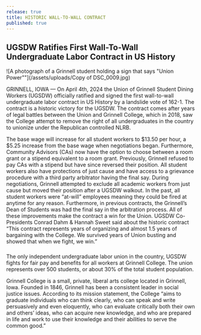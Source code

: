 ```yaml
---
release: true
title: HISTORIC WALL-TO-WALL CONTRACT
published: true
---
```

## UGSDW Ratifies First Wall-To-Wall Undergraduate Labor Contract in US History

![A photograph of a Grinnell student holding a sign that says "Union Power""](/assets/uploads/Copy of DSC_0009.jpg)

GRINNELL, IOWA — On April 4th, 2024 the Union of Grinnell Student Dining Workers (UGSDW) officially ratified and signed the first wall-to-wall undergraduate labor contract in US History by a landslide vote of 162-1. The contract is a historic victory for the UGSDW. The contract comes after years of legal battles between the Union and Grinnell College, which in 2018, saw the College attempt to remove the right of all undergraduates in the country to unionize under the Republican controlled NLRB. 

The base wage will increase for all student workers to $13.50 per hour, a $5.25 increase from the base wage when negotiations began. Furthermore, Community Advisors (CAs) now have the option to choose between a room grant or a stipend equivalent to a room grant. Previously, Grinnell refused to pay CAs with a stipend but have since reversed their position. All student workers also have protections of just cause and have access to a grievance procedure with a third party arbitrator having the final say. During negotiations, Grinnell attempted to exclude all academic workers from just cause but moved their position after a UGSDW walkout. In the past, all student workers were “at-will” employees meaning they could be fired at anytime for any reason. Furthermore, in previous contracts, the Grinnell’s Dean of Students was had the final say in the arbitration process. All of these improvements make the contract a win for the Union.  UGSDW Co-Presidents Conrad Dahm & Hannah Sweet said about the historic contract “This contract represents years of organizing and almost 1.5 years of bargaining with the College. We survived years of Union busting and showed that when we fight, we win.” 

###

The only independent undergraduate labor union in the country, UGSDW fights for fair pay and benefits for all workers at Grinnell College. The union represents over 500 students, or about 30% of the total student population.

Grinnell College is a small, private, liberal arts college located in Grinnell, Iowa.  Founded in 1846, Grinnell has been a consistent leader in social justice issues.  According to its mission statement, the College “aims to graduate individuals who can think clearly, who can speak and write persuasively and even eloquently, who can evaluate critically both their own and others’ ideas, who can acquire new knowledge, and who are prepared in life and work to use their knowledge and their abilities to serve the common good.”
